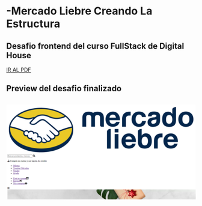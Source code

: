 # -Mercado Liebre Creando La Estructura

## Desafio frontend del curso FullStack de Digital House

<a href="https://github.com/XmauricioX/MERCADO_LIEBRE_1/blob/main/DESAFIO/M04C02%20-%20Ejercitaci%C3%B3n.pdf">IR AL PDF</a>

<h2>Preview del desafio finalizado<h2>

<img src="https://github.com/XmauricioX/MERCADO_LIEBRE_1/blob/main/public/images/preview.PNG">